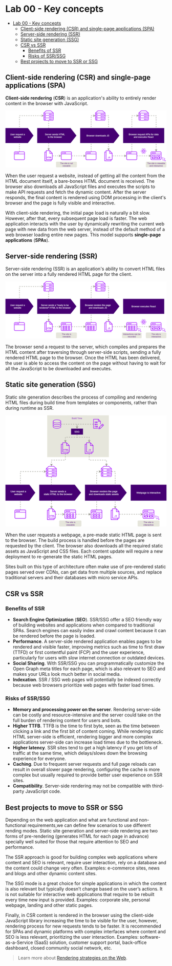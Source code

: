 # Lab 00 - Key concepts

- [Lab 00 - Key concepts](#lab-00---key-concepts)
  - [Client-side rendering (CSR) and single-page applications (SPA)](#client-side-rendering-csr-and-single-page-applications-spa)
  - [Server-side rendering (SSR)](#server-side-rendering-ssr)
  - [Static site generation (SSG)](#static-site-generation-ssg)
  - [CSR vs SSR](#csr-vs-ssr)
    - [Benefits of SSR](#benefits-of-ssr)
    - [Risks of SSR/SSG](#risks-of-ssrssg)
  - [Best projects to move to SSR or SSG](#best-projects-to-move-to-ssr-or-ssg)

## Client-side rendering (CSR) and single-page applications (SPA)

**Client-side rendering** (**CSR**) is an application's ability to entirely render content in the browser with JavaScript.

![Client-side generation process](../../resources/images/csr.png)

When the user request a website, instead of getting all the content from the HTML document itself, a bare-bones HTML document is received. The browser also downloads all JavaScript files and executes the scripts to make API requests and fetch the dynamic content. After the server responds, the final content is rendered using DOM processing in the client's browser and the page is fully visible and interactive.

With client-side rendering, the initial page load is naturally a bit slow. However, after that, every subsequent page load is faster. The web application interacts with the user by dynamically rewriting the current web page with new data from the web server, instead of the default method of a web browser loading entire new pages. This model supports **single-page applications** (**SPAs**).

## Server-side rendering (SSR)

Server-side rendering (SSR) is an application's ability to convert HTML files on the server into a fully rendered HTML page for the client.

![Server-side rengering process - Instead of functions that manipulate the DOM in the web browser as in SPAs, the rendering process is delegated to an earlier stage on the server.](../../resources/images/ssr.png)

The browser send a request to the server, which compiles and prepares the HTML content after traversing through server-side scripts, sending a fully rendered HTML page to the browser. Once the HTML has been delivered, the user is able to access the content on the page without having to wait for all the JavaScript to be downloaded and executes.

## Static site generation (SSG)

Static site generation describes the process of compiling and rendering HTML files during build time from templates or components, rather than during runtime as SSR.

![Static site generation process](../../resources/images/ssg.png)

When the user requests a webpage, a pre-made static HTML page is sent to the browser. The build process is handled before the pages are requested by the client. The browser also downloads all the required static assets as JavaScript and CSS files. Each content update will require a new deployment to re-generate the static HTML pages.

Sites built on this type of architecture often make use of pre-rendered static pages served over CDNs, can get data from multiple sources, and replace traditional servers and their databases with micro service APIs.

## CSR vs SSR

### Benefits of SSR

- **Search Engine Optimization** (**SEO**). SSR/SSG offer a SEO friendly way of building websites and applications when compared to traditional SPAs. Search engines can easily index and crawl content because it can be rendered before the page is loaded.
- **Performance**. A server-side rendered application enables pages to be rendered and visible faster, improving metrics such as time to first draw (TTFD) or first contentful paint (FCP) and the user experience, particularly for users with slow internet connection or outdated devices.
- **Social Sharing**. With SSR/SSG you can programmatically customize the Open Graph meta titles for each page, which is also relevant to SEO and makes your URLs look much better in social media.
- **Indexation**. SSR / SSG web pages will potentially be indexed correctly because web browsers prioritize web pages with faster load times.

### Risks of SSR/SSG

- **Memory and processing power on the server**. Rendering server-side can be costly and resource-intensive and the server could take on the full burden of rendering content for users and bots.
- **Higher TTFB**. TTFB is the time to first byte, seen as the time between clicking a link and the first bit of content coming. While rendering static HTML server-side is efficient, rendering bigger and more complex applications server-side can increase load times due to the bottleneck.
- **Higher latency**. SSR sites tend to get a high latency if you get lots of traffic at the same time, which delays/slows down the browsing experience for everyone.
- **Caching**. Due to frequent server requests and full page reloads can result in overall slower page rendering, configuring the cache is more complex but usually required to provide better user experience on SSR sites.
- **Compatibility**. Server-side rendering may not be compatible with third-party JavaScript code.

## Best projects to move to SSR or SSG

Depending on the web application and what are functional and non-functional requirements,we can define few scenarios to use different rending modes. Static site generation and server-side rendering are two forms of pre-rendering (generates HTML for each page in advance) specially well suited for those that require attention to SEO and performance.

The SSR approach is good for building complex web applications where content and SEO is relevant, require user interaction, rely on a database and the content could change very often. Examples: e-commerce sites, news and blogs and other dynamic content sites.

The SSG mode is a great choice for simple applications in which the content is also relevant but typically doesn’t change based on the user’s actions. It is not suitable for interactive web applications that require to be rebuilt every time new input is provided. Examples: corporate site, personal webpage, landing and other static pages.

Finally, in CSR content is rendered in the browser using the client-side JavaScript library increasing the time to be visible for the user, however, rendering process for new requests tends to be faster. It is recommended for SPAs and dynamic platforms with complex interfaces where content and SEO is less relevant, prioritizing the user interaction. Examples: software-as-a-Service (SaaS) solution, customer support portal, back-office dashboard, closed community social network, etc.

> Learn more about [Rendering strategies on the Web](https://developers.google.com/web/updates/2019/02/rendering-on-the-web).
